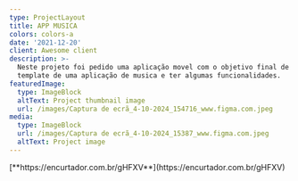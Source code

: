 ```yaml
---
type: ProjectLayout
title: APP MUSICA
colors: colors-a
date: '2021-12-20'
client: Awesome client
description: >-
  Neste projeto foi pedido uma aplicação movel com o objetivo final de ser o
  template de uma aplicação de musica e ter algumas funcionalidades.
featuredImage:
  type: ImageBlock
  altText: Project thumbnail image
  url: /images/Captura de ecrã_4-10-2024_154716_www.figma.com.jpeg
media:
  type: ImageBlock
  url: /images/Captura de ecrã_4-10-2024_15387_www.figma.com.jpeg
  altText: Project image
---
```

<div style="text-align: left">[**https://encurtador.com.br/gHFXV**](https://encurtador.com.br/gHFXV)</div>

